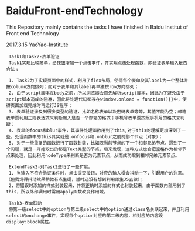 ﻿# BaiduFront-endTechnology
This Repository mainly contains the tasks I have finished in Baidu Institut of  Front end Technology

2017.3.15 YaoYao-Institute

     Task1和Task2-表单验证
     Task1实现比较简单，给按钮增加一个点击事件，并实现点击处理函数，即验证表单输入是否合法；

     1. Task2为了实现页面中的样式，利用了flex布局，使得每个表单及其label为一个整体并按column方向排列；而对于表单和其label再单独按row方向排列；
     2. 由于script脚本在body之前，所以浏览器会首先解析script脚本，因此为了避免由于script脚本造成的阻塞，因此将处理代码都写在window.onload = function(){}中，使得页面加载完成时再运行JS程序；
     3. 表单验证涉及到很多类型的验证，比如名称表单以及密码表单等等，其值不能为空；邮箱表单要利用正则表达式来判断输入是否一个邮箱的格式；手机号表单要按照手机号的格式来判断；
     4. 表单的focus和blur事件，其事件处理函数用到了this,对于this的理解更加深刻了一些，处理函数中的this其实就是.onfocus和.onblur之前的那个节点（对象）；
     5. 对于一些重复的函数进行了函数封装，比如取当前节点的下一个相邻兄弟节点。遇到了一个问题，就是一开始取出的都是Text类型的节点，后来发现，这种方式也会把空格作为相邻节点来处理，因此利用nodeType来判断是否为元素节点，从而成功取到相邻兄弟元素节点。
     
     ExtendTask2-对Task2进行了一些扩展。
     1. 当输入不符合验证条件时，点击提交按钮，对应的输入框会抖动一下，引起用户的注意。（但我觉得抖动效果稍微有点生硬，暂时还没有想到利用原生JS去做）；
     2，将错误时添加的样式封装起来，并将正确时添加的样式也封装起来，由于函数内部用到了this，所以外部调用时需用apply函数改变作用域。

     Task3-表单联动
     将第一级select中的option与第二级select中的option通过class名关联起来，并且利用select的onchange事件，实现每个option对应的第二级内容，相对应的内容设display:block属性。